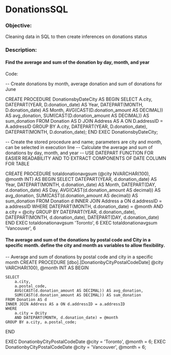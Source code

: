 # DonationsSQL
### Objective: 
Cleaning data in SQL to then create inferences on donations status

### Description: 

#### Find the average and sum of the donation by day, month, and year 

Code: 

-- Create donations by month, average donation and sum of donations for June

CREATE PROCEDURE DonationsbyDateCity AS BEGIN
    SELECT 
        A.city,
        DATEPART(YEAR, D.donation_date) AS Year,
        DATEPART(MONTH, D.donation_date) AS Month,
        AVG(CAST(D.donation_amount AS DECIMAL)) AS avg_donation,
        SUM(CAST(D.donation_amount AS DECIMAL)) AS sum_donation
    FROM Donation AS D
    JOIN Address AS A ON D.addressID = A.addressID
    GROUP BY 
        A.city,
        DATEPART(YEAR, D.donation_date),
        DATEPART(MONTH, D.donation_date);
END
EXEC DonationsbyDateCity;


-- Create the stored procedure and name; parameters are city and month, can be selected in execution line
-- Calculate the average and sum of donations by day, month, and year
  -- USE DATEPART FUNCTION FOR EASIER READABILITY AND TO EXTRACT COMPONENTS OF DATE COLUMN FOR TABLE

CREATE PROCEDURE totaldonationavgsum (@city NVARCHAR(100), @month INT)
AS
BEGIN
  SELECT 
    DATEPART(YEAR, d.donation_date) AS Year,
    DATEPART(MONTH, d.donation_date) AS Month,
    DATEPART(DAY, d.donation_date) AS Day,
    AVG(CAST(d.donation_amount AS decimal)) AS avg_donation,
    SUM(CAST(d.donation_amount AS decimal)) AS sum_donation
  FROM Donation d
  INNER JOIN Address a ON d.addressID = a.addressID
  WHERE 
    DATEPART(MONTH, d.donation_date) = @month AND
    a.city = @city
  GROUP BY 
    DATEPART(YEAR, d.donation_date),
    DATEPART(MONTH, d.donation_date),
    DATEPART(DAY, d.donation_date)
END
EXEC totaldonationavgsum 'Toronto', 6
EXEC totaldonationavgsum 'Vancouver', 6

#### The average and sum of the donations by postal code and City in a specific month. define the city and month as variables to allow flexibility. 


 -- Average and sum of donations by postal code and city in a specific month
CREATE PROCEDURE [dbo].[DonationbyCityPostalCodeDate]
    @city VARCHAR(100),
    @month INT
AS
BEGIN
  
    SELECT
        a.city,
        a.postal_code,
        AVG(CAST(d.donation_amount AS DECIMAL)) AS avg_donation,
        SUM(CAST(d.donation_amount AS DECIMAL)) AS sum_donation
    FROM Donation AS d
    INNER JOIN Address AS a ON d.addressID = a.addressID
    WHERE
        a.city = @city
        AND DATEPART(MONTH, d.donation_date) = @month
    GROUP BY a.city, a.postal_code;
END


EXEC DonationbyCityPostalCodeDate @city = 'Toronto', @month = 6;
EXEC DonationbyCityPostalCodeDate @city = 'Vancouver', @month = 6;







